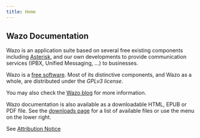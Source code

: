 ```yaml
---
title: Home
---
```


## Wazo Documentation

Wazo is an application suite based on several free existing components including [Asterisk](http://www.asterisk.org/), and our own developments to provide communication services (IPBX, Unified Messaging, ...) to businesses.

Wazo is a [free software](http://www.gnu.org/philosophy/free-sw.html). Most of its distinctive components, and Wazo as a whole, are distributed under the *GPLv3 license*.


You may also check the [Wazo blog](https://wazo-platform.org/blog) for more information.

Wazo documentation is also available as a downloadable HTML, EPUB or PDF file.
See the [downloads page](https://readthedocs.org/projects/wazo/downloads/)
for a list of available files or use the menu on the lower right.

See [Attribution Notice](/uc-doc/attribution/)

<!-- ### Changelog -->
<!-- The [Documentation changelog](/uc-doc/changelog/) is available. -->